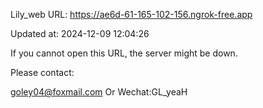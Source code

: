Lily_web URL: https://ae6d-61-165-102-156.ngrok-free.app

Updated at: 2024-12-09 12:04:26

If you cannot open this URL, the server might be down.

Please contact: 

goley04@foxmail.com Or Wechat:GL_yeaH